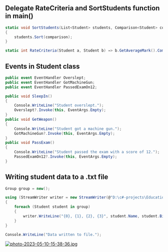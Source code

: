 ## Delegate RateCriteria and SortStudents function in main()
```cs
static void SortStudents(List<Student> students, Comparison<Student> comparison)
{
    students.Sort(comparison);
}

static int RateCriteria(Student a, Student b) => b.GetAverageMark().CompareTo(a.GetAverageMark());
```
## Events in Student class
```cs
public event EventHandler Overslept;
public event EventHandler GotMachineGun;
public event EventHandler PassedExamOn12;

public void SleepIn()
{
    Console.WriteLine("Student overslept.");
    Overslept?.Invoke(this, EventArgs.Empty);
}
public void GetWeapon()
{
    Console.WriteLine("Student got a machine gun.");
    GotMachineGun?.Invoke(this, EventArgs.Empty);
}
public void PassExam()
{
    Console.WriteLine("Student passed the exam with a score of 12.");
    PassedExamOn12?.Invoke(this, EventArgs.Empty);
}
```
## Writing student data to a .txt file
```cs
Group group = new();

using (StreamWriter writer = new StreamWriter(@"D:\c#-projects\EducationInstitution\EducationInstitution\StudentsData.txt"))
{
    foreach (Student student in group)
    {
        writer.WriteLine("{0}, {1}, {2}, {3}", student.Name, student.Birthday, student.Address, student.PhoneNumber);
    }
}

Console.WriteLine("Data written to file.");
```
[![photo-2023-05-10-15-38-36.jpg](https://i.postimg.cc/xTQd11sq/photo-2023-05-10-15-38-36.jpg)](https://postimg.cc/DmChCn3K)
